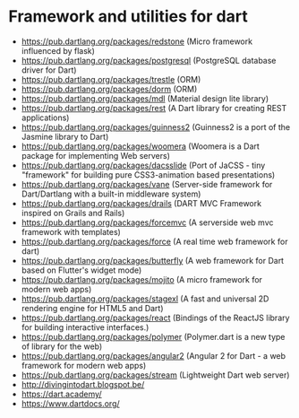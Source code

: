 # Framework and utilities for dart

* https://pub.dartlang.org/packages/redstone (Micro framework influenced by flask)
* https://pub.dartlang.org/packages/postgresql (PostgreSQL database driver for Dart)
* https://pub.dartlang.org/packages/trestle (ORM)
* https://pub.dartlang.org/packages/dorm (ORM)
* https://pub.dartlang.org/packages/mdl (Material design lite library)
* https://pub.dartlang.org/packages/rest (A Dart library for creating REST applications)
* https://pub.dartlang.org/packages/guinness2 (Guinness2 is a port of the Jasmine library to Dart)
* https://pub.dartlang.org/packages/woomera (Woomera is a Dart package for implementing Web servers)
* https://pub.dartlang.org/packages/dacsslide (Port of JaCSS - tiny "framework" for building pure CSS3-animation based presentations)
* https://pub.dartlang.org/packages/vane (Server-side framework for Dart/Dartlang with a built-in middleware system)
* https://pub.dartlang.org/packages/drails (DART MVC Framework inspired on Grails and Rails)
* https://pub.dartlang.org/packages/forcemvc (A serverside web mvc framework with templates)
* https://pub.dartlang.org/packages/force (A real time web framework for dart)
* https://pub.dartlang.org/packages/butterfly (A web framework for Dart based on Flutter's widget mode)
* https://pub.dartlang.org/packages/mojito (A micro framework for modern web apps)
* https://pub.dartlang.org/packages/stagexl (A fast and universal 2D rendering engine for HTML5 and Dart)
* https://pub.dartlang.org/packages/react (Bindings of the ReactJS library for building interactive interfaces.)
* https://pub.dartlang.org/packages/polymer (Polymer.dart is a new type of library for the web)
* https://pub.dartlang.org/packages/angular2 (Angular 2 for Dart - a web framework for modern web apps)
* https://pub.dartlang.org/packages/stream (Lightweight Dart web server)
* http://divingintodart.blogspot.be/
* https://dart.academy/
* https://www.dartdocs.org/


